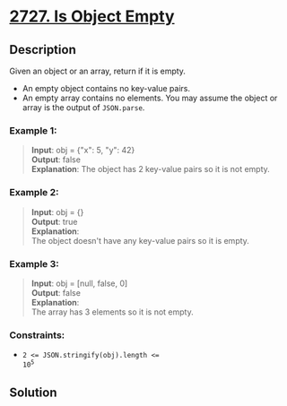 # [2727. Is Object Empty][title]

## Description
Given an object or an array, return if it is empty.

- An empty object contains no key-value pairs.
- An empty array contains no elements.
You may assume the object or array is the output of `JSON.parse`.

 
### Example 1:    
>  __Input__:   obj = {"x": 5, "y": 42}         
   __Output__:  false     
   __Explanation__:
   The object has 2 key-value pairs so it is not empty.           
 
### Example 2:    
>  __Input__:   obj = {}             
   __Output__:   true        
   __Explanation__:     
   The object doesn't have any key-value pairs so it is empty.    
   
### Example 3:    
>  __Input__: obj = [null, false, 0]                
   __Output__: false      
   __Explanation__:     
   The array has 3 elements so it is not empty.        

### Constraints:
- <code>2 <= JSON.stringify(obj).length <= 10<sup>5</sup></code>

## Solution

```

```

[title]: https://leetcode.com/problems/is-object-empty/